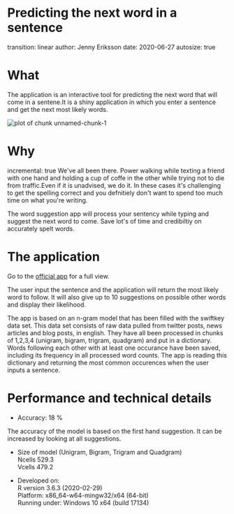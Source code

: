 
<style>
.footer {
    color: red;
    background: #E8E8E8;
    position: fixed;
    top: 90%;
    text-align:center;
    width:100%;
}
</style>

Predicting the next word in a sentence
=====================================================
transition: linear
author: Jenny Eriksson
date: 2020-06-27
autosize: true


What
========================================================
 The application is an interactive tool for predicting the next word that will come in a sentene.It is a shiny application in which you enter a sentence and get the next most likely words.

 ![plot of chunk unnamed-chunk-1](predictWord-figure/unnamed-chunk-1-1.png)

Why
====================================================
incremental: true
We've all been there. Power walking while texting a friend with one hand and holding a cup of coffe in the other while trying not to die from traffic.Even if it is unadvised, we do it. In these cases it's challenging to get the spelling correct and you defnitiely don't want to spend too much time on what you're writing. 

The word suggestion app will process your sentency while typing and suggest the next word to come. Save lot's of time and credibiltiy on accurately spelt words.

The application
========================================================
Go to the [official app](https://jennyeeriksson.shinyapps.io/predictWord/) for a full view.

The user input the sentence and the application will return the most likely word to follow. It will also give up to 10 suggestions on possible other words and display their likelihood. 

The app is based on an n-gram model that has been filled with the swiftkey data set. This data set consists of raw data pulled from twitter posts, news articles and blog posts, in english. They have all been processed in chunks of 1,2,3,4 (unigram, bigram, trigram, quadgram) and put in a dictionary. Words following each other with at least one occurance have been saved, including its frequency in all processed word counts. The app is reading this dictionary and returning the most common occurences when the user inputs a sentence. 


Performance and technical details
========================================================

- Accuracy: 18 % 

The accuracy of the model is based on the first hand suggestion. It can be increased by looking at all suggestions.

- Size of model (Unigram, Bigram, Trigram and Quadgram)  
    Ncells   529.3  
    Vcells   479.2  

- Developed on:  
R version 3.6.3 (2020-02-29)  
Platform: x86_64-w64-mingw32/x64 (64-bit)  
Running under: Windows 10 x64 (build 17134)  


